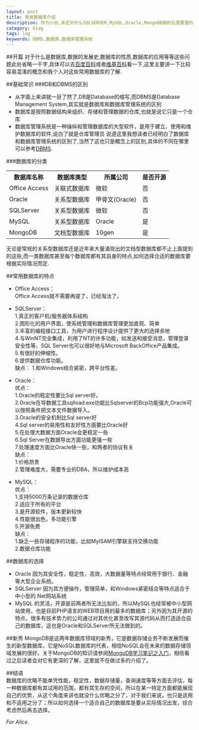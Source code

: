 ```yaml
---
layout: post
title: 常用数据库介绍
description: 作为小白,肯定对什么SQLSERVER,MySQL,Oracle,MongoDB搞的云里雾里的,这篇文章主要是简单的介绍各种常用的数据库
category: blog
tags: log
keywords: DBMS,数据库,数据库管理系统
---
```


##开篇
对于什么是数据库,数据的发展史,数据库的性质,数据库的应用等等这些问题此处省略一千字,具体可以去[百度百科](http://baike.baidu.com/view/1088.htm)或者[维基百科](http://zh.wikipedia.org/wiki/%E6%95%B0%E6%8D%AE%E5%BA%93)看一下,这里主要讲一下比较容易混淆的概念和我个人对这些常用数据库的了解.

##基础常识
###DB和DBMS的区别
- 从字面上来讲就一目了然了,DB是Database的缩写,而DBMS是Database Management System,其实就是数据库和数据库管理系统的区别
- 数据库是按照数据结构来组织、存储和管理数据的仓库,也就是说它只是一个仓库
- 数据库管理系统是一种操纵和管理数据库的大型软件，是用于建立、使用和维护数据库的软件,说白了就是仓库管理员
说道这里我想读者已经明白了数据库和数据库管理系统的区别了,当然了这也只是概念上的区别,具体的不同在哪里可以参考[DBMS](http://baike.baidu.com/view/68446.htm?fromId=68450 '数据库管理系统').

###数据库的分类
<table>
	<th>数据库名称</th><th>数据库类型</th><th>所属公司</th><th>是否开源</th>
	<tr>
		<td>Office Access</td><td>关联式数据库</td><td>微软</td><td>否</td>
	</tr>
	<tr>
		<td>Oracle</td><td>关系型数据库</td><td>甲骨文(Oracle)</td><td>否</td>
	</tr>
	<tr>
		<td>SQLServer</td><td>关系型数据库</td><td>微软</td><td>否</td>
	</tr>
	<tr>
		<td>MySQL</td><td>关系型数据库</td><td>Oracle</td><td>是</td>
	</tr>
	<tr>
		<td>MongoDB</td><td>文档型数据库</td><td>10gen</td><td>是</td>
	</tr>
</table>
无论是常规的关系型数据库还是近年来大量涌现出的文档型数据库都不止上面提到的这些,而一类数据库甚至每个数据库都有其自身的特点,如何选择合适的数据库要根据实际情况而定.

##常用数据库的特点

- Office Access：  
Office Access就不需要再提了，已经淘汰了。

- SQLServer：  
1.真正的客户机/服务器体系结构  
2.图形化的用户界面，使系统管理和数据库管理更加直观、简单  
3.丰富的编程接口工具，为用户进行程序设计提供了更大的选择余地  
4.与WinNT完全集成，利用了NT的许多功能，如发送和接受消息，管理登录安全性等，SQL Server也可以很好地与Microsoft BackOffice产品集成。  
5.有很好的伸缩性。  
6.提供数据仓库功能。  
缺点：
1.和Windows结合紧密，跨平台性差。

- Oracle：  
优点：   
1.Oracle的稳定性要比Sql server好。  
2.Oracle在导数据工具sqlload.exe功能比Sqlserver的Bcp功能强大,Oracle可以按照条件把文本文件数据导入。  
3.Oracle的安全机制比Sql server好  
4.Sql server的易用性和友好性方面要比Oracle好  
5.在处理大数据方面Oracle会更稳定一些  
6.Sql Server在数据导出方面功能更强一些  
7.处理速度方面比Oracle快一些，和两者的协议有关  
缺点：   
1.价格昂贵  
2.管理难度大，需要专业的DBA，所以维护成本高  

- MySQL：  
优点：   
1.支持5000万条记录的数据仓库  
2.适应于所有的平台  
3.是开源软件，版本更新较快  
4.性能很出色，多功能引擎  
5.开源免费  
缺点：   
1.缺乏一些存储程序的功能，比如MyISAM引擎联支持交换功能  
2.数据仓库功能  

##数据库的选择
- Oracle 因为其安全性，稳定性，高效，大数据量等特点经常用于银行、金融等大型企业系统。  
- SQLServer 因为其方便操作，管理简单，和Windows紧密结合等特点适合于中小型的.Net网站系统  
- MySQL 的灵活，开源是前两者所无法比拟的，所以MySQL也经常被中小型网站使用，也是目前PHP语言的WEB项目用的最多的数据库；另外因为其开源的特点，很多有技术势力的公司通过对其优化甚至改写其源代码从而打造适合自己的数据库，这也是Oracle和SQLServer所无法做到的。

##新秀
MongoDB是这两年数据库领域的新秀，它是数据存储业务不断发展而催生的新型数据库，它是NoSQL数据库的代表，相信NoSQL会在未来的数据存储领域发展的很好。关于MongoDB的知识请参阅[MongoDB学习笔记之入门]( 'MongoDB学习笔记')，相信看过之后读者会对它有更深的了解，这里就不在做过多的介绍了。

##结语  
数据库的优略不能单凭性能，稳定性，数据存储量，查询速度等等方面去评估，每一种数据库都有其试用的范围，都有其生存的空间，所以在某一特定方面都能展现自己的优势，从这个角度来讲也就没什么优略之分了，对于我们来说，也只是适用和不适用之分了；所以如何选择一个适合自己的数据库是要从实际情况出发，综合考虑然后再去选择。


*For Alice.*